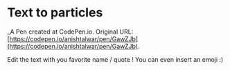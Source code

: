 # Text to particles
 _A Pen created at CodePen.io. Original URL: [https://codepen.io/anishtalwar/pen/GawZJb](https://codepen.io/anishtalwar/pen/GawZJb).

 Edit the text with you favorite name / quote ! 
You can even insert an emoji :)
